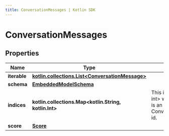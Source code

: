 ```yaml
---
title: ConversationMessages | Kotlin SDK
---
```




# ConversationMessages

## Properties
Name | Type | Description | Notes
------------ | ------------- | ------------- | -------------
**iterable** | [**kotlin.collections.List&lt;ConversationMessage&gt;**](ConversationMessage) |  | 
**schema** | [**EmbeddedModelSchema**](EmbeddedModelSchema) |  |  [optional]
**indices** | **kotlin.collections.Map&lt;kotlin.String, kotlin.Int&gt;** | This is a Map&lt;String, int&gt; where the the key is an ConversationMessage id. |  [optional]
**score** | [**Score**](Score) |  |  [optional]




